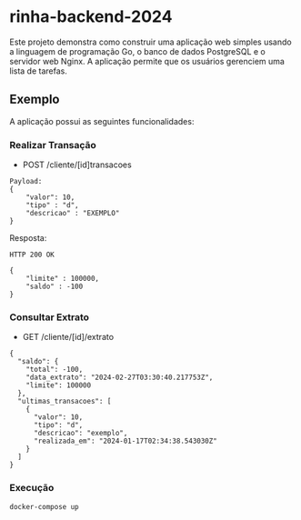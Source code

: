 # rinha-backend-2024

Este projeto demonstra como construir uma aplicação web simples usando a linguagem de programação Go, o banco de dados PostgreSQL e o servidor web Nginx. A aplicação permite que os usuários gerenciem uma lista de tarefas.

## Exemplo
A aplicação possui as seguintes funcionalidades:

### Realizar Transação
* POST /cliente/[id]transacoes
``` 
Payload:
{
    "valor": 10,
    "tipo" : "d",
    "descricao" : "EXEMPLO"
}
```
Resposta:
```
HTTP 200 OK

{
    "limite" : 100000,
    "saldo" : -100
}
```

### Consultar Extrato
* GET /cliente/[id]/extrato
```
{
  "saldo": {
    "total": -100,
    "data_extrato": "2024-02-27T03:30:40.217753Z",
    "limite": 100000
  },
  "ultimas_transacoes": [
    {
      "valor": 10,
      "tipo": "d",
      "descricao": "exemplo",
      "realizada_em": "2024-01-17T02:34:38.543030Z"
    }
  ]
}
``` 
### Execução

```
docker-compose up 
```